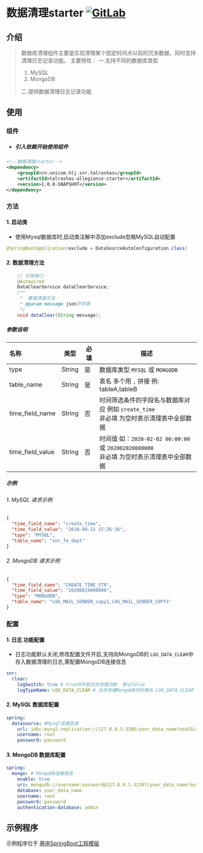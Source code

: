 # 数据清理starter [![GitLab](http://192.168.30.124/assets/favicon-7901bd695fb93edb07975966062049829afb56cf11511236e61bcf425070e36e.png)](http://192.168.30.124/wangzj129-grouppath/develop/talrashas-stride-starter.git)

## 介绍

> 数据库清理组件主要是实现清理某个固定时间点以前的冗余数据，同时支持清理日志记录功能。
> 主要特性：
> 一.支持不同的数据库类型
> 1. MySQL
> 2. MongoDB
> 
> 二.提供数据清理日志记录功能

## 使用

### 组件

- ##### 引入依赖开始使用组件

```xml
<!--数据清理starter-->
<dependency>
    <groupId>cn.unicom.hlj.snr.talrashas</groupId>
    <artifactId>talrashas-allegiance-starter</artifactId>
    <version>1.0.0-SNAPSHOT</version>
</dependency>
```
### 方法

####  1. 启动类
- 使用Mysql数据库时,启动类注解中添加exclude忽略MySQL自动配置

```java
@SpringBootApplication(exclude = DataSourceAutoConfiguration.class)
```

####  2. 数据清理方法

```java
    // 引用接口
    @Autowired
    DataClearService dataClearService;
    /**
     *  数据清理方法
     * @param message json字符串
     */
    void dataClear(String message);
```

##### 参数说明

| 名称             | 类型   | 必填 | 描述                                                         |
| :--------------- | ------ | ---- | ------------------------------------------------------------ |
| type             | String | 是   | 数据库类型  `MYSQL` 或 `MONGODB`                             |
| table_name       | String | 是   | 表名 多个用 `,` 拼接  例: tableA,tableB                      |
| time_field_name  | String | 否   | 时间筛选条件的字段名与数据库对应 例如 `create_time`   <br />非必填 为空时表示清理表中全部数据 |
| time_field_value | String | 否   | 时间值   如：`2020-02-02 00:00:00`或 `202002020000000 `<br />非必填 为空时表示清理表中全部数据 |

##### 示例
###### 1. MySQL 请求示例

```json
{
  "time_field_name": "create_time",
  "time_field_value": "2010-08-21 15:26:36",
  "type": "MYSQL",
  "table_name": "snr_fe_dept"
}
```

###### 2. MongoDB 请求示例

```json
{
  "time_field_name": "CREATE_TIME_STR",
  "time_field_value": "20200819000000",
  "type": "MONGODB",
  "table_name": "LOG_MAIL_SENDER_copy1,LOG_MAIL_SENDER_COPY3"
}
```



###  配置

#### 1. 日志 功能配置

- 日志功能默认关闭,修改配置文件开启,支持向MongoDB的 `LOG_DATA_CLEAR`中存入数据清理的日志,需配置MongoDB连接信息 

```yml
snr:
  clear:
    logSwitch: true # true时开启日志存储功能  默认false
    logTypeName: LOG_DATA_CLEAR # 日志存储MongoDB时的表名 LOG_DATA_CLEAR 可配置
```

#### 2. MySQL 数据库配置

```yml
spring:
  datasource: #Mysql连接信息 
    url: jdbc:mysql:replication://127.0.0.1:3306/your_data_name?useSSL=false&autoReconnect=true&useUnicode=true&characterEncoding=utf-8&zeroDateTimeBehavior=convertToNull&transformedBitIsBoolean=true
    username: root
    password: password

```

#### 3. MongoDB 数据库配置

```yml
spring:
  mongo: # MongoDB连接信息 
    enable: true
    uri: mongodb://username:password@127.0.0.1:32107/your_data_name?authSource=admin
    database: your_data_name
    username: root
    password: password
    authentication-database: admin
```

## 示例程序

示例程序位于 [基座SpringBoot工程模版](http://192.168.30.124/wangzj129-grouppath/develop/talrashas-brace-template)